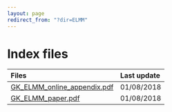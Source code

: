 ```yaml
---
layout: page
redirect_from: "?dir=ELMM"
---
```


# Index files

| Files       |  Last update |
|:-------------|:------------------|
| [GK_ELMM_online_appendix.pdf](./GK_ELMM_online_appendix.pdf)           | 01/08/2018 |
| [GK_ELMM_paper.pdf](./GK_ELMM_paper.pdf) | 01/08/2018 |


